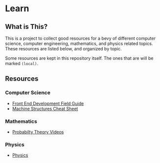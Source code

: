 # Learn

## What is This?

This is a project to collect good resources for a bevy of different computer science, computer engineering, mathematics, and physics related topics. These resources are listed below, and organized by topic.

Some resources are kept in this repository itself. The ones that are will be marked `(local)`.

## Resources

### Computer Science

- [Front End Development Field Guide][fieldguide]
- [Machine Structures Cheat Sheet][machinestructures]

### Mathematics

- [Probabilty Theory Videos][arbitrarylabs]

### Physics

- [Physics][physicsnotes]


[fieldguide]: http://fieldguide.andrewbrinker.com "The Front End Development Field Guide"
[machinestructures]: https://github.com/gtfierro/cheatsheets/tree/master/CS61C "A cheatsheet for machine structures"
[arbitrarylabs]: http://www.youtube.com/user/ArbitraryLabs "Videos on Probability Theory"
[physicsnotes]: https://github.com/yuanchenyang/Physics-Notes "Student notes on Physics"

